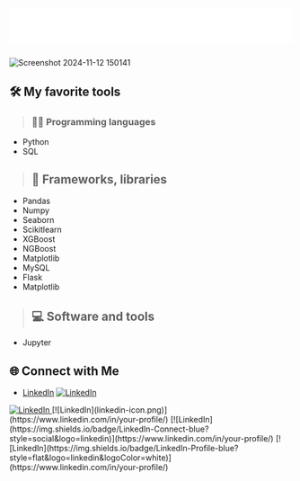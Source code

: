 # ![Name Animation](./name-animation.svg)

![Screenshot 2024-11-12 150141](https://github.com/user-attachments/assets/107bebde-1c5f-4254-ae20-55af94dac84f)

## 🛠️ My favorite tools
> ### 👨‍💻 Programming languages
   - Python
   - SQL

> ## 🧰 Frameworks, libraries
   - Pandas
   - Numpy
   - Seaborn
   - Scikitlearn
   - XGBoost
   - NGBoost
   - Matplotlib
   - MySQL
   - Flask
   - Matplotlib

> ## 💻 Software and tools
   - Jupyter

## 🌐 Connect with Me
- [LinkedIn](https://www.linkedin.com/in/michael-angelo-voudouris-082a20207/)
[![LinkedIn](https://img.shields.io/badge/LinkedIn-Profile-blue?style=flat&logo=linkedin&logoColor=white)](https://www.linkedin.com/in/your-profile/)
<a href="https://www.linkedin.com/in/your-profile/" target="_blank">
    <img src="https://upload.wikimedia.org/wikipedia/commons/c/ca/LinkedIn_logo_initials.png" alt="LinkedIn" width="30" height="30">
</a>
[![LinkedIn](linkedin-icon.png)](https://www.linkedin.com/in/your-profile/)
[![LinkedIn](https://img.shields.io/badge/LinkedIn-Connect-blue?style=social&logo=linkedin)](https://www.linkedin.com/in/your-profile/)
[![LinkedIn](https://img.shields.io/badge/LinkedIn-Profile-blue?style=flat&logo=linkedin&logoColor=white)](https://www.linkedin.com/in/your-profile/)
